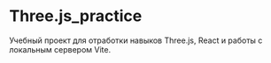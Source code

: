 # Three.js_practice
Учебный проект для отработки навыков Three.js, React и работы с локальным сервером Vite.
